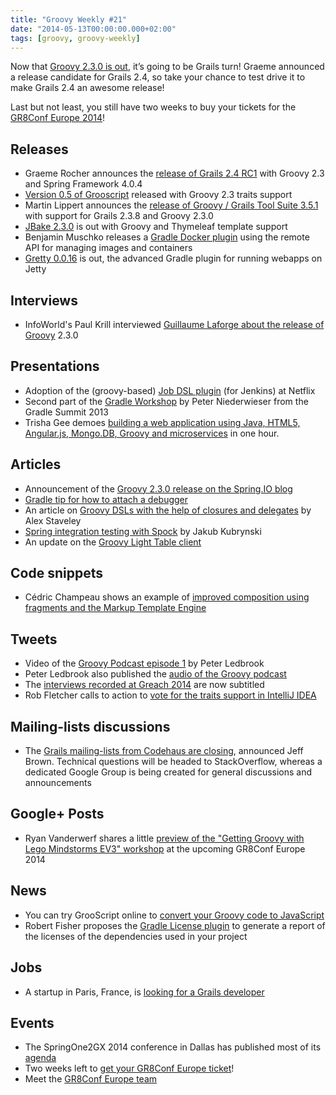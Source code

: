 ```yaml
---
title: "Groovy Weekly #21"
date: "2014-05-13T00:00:00.000+02:00"
tags: [groovy, groovy-weekly]
---
```


Now that [Groovy 2.3.0 is out](http://glaforge.appspot.com/article/groovy-2-3-0-is-out), it’s going to be Grails turn! Graeme announced a release candidate for Grails 2.4, so take your chance to test drive it to make Grails 2.4 an awesome release!

Last but not least, you still have two weeks to buy your tickets for the [GR8Conf Europe 2014](http://gr8conf.eu/#/)!

## Releases

*   Graeme Rocher announces the [release of Grails 2.4 RC1](https://twitter.com/grailsframework/status/464401639030657025) with Groovy 2.3 and Spring Framework 4.0.4
*   [Version 0.5 of Grooscript](https://twitter.com/grooscript/status/463817185991729152) released with Groovy 2.3 traits support
*   Martin Lippert announces the [release of Groovy / Grails Tool Suite 3.5.1](https://spring.io/blog/2014/05/06/spring-tool-suite-and-groovy-grails-tool-suite-3-5-1-released) with support for Grails 2.3.8 and Groovy 2.3.0
*   [JBake 2.3.0](https://twitter.com/javabake/status/465518849748922368) is out with Groovy and Thymeleaf template support
*   Benjamin Muschko releases a [Gradle Docker plugin](https://github.com/bmuschko/gradle-docker-plugin) using the remote API for managing images and containers
*   [Gretty 0.0.16](https://twitter.com/AndreyHihlovski/status/465957295076442112) is out, the advanced Gradle plugin for running webapps on Jetty

## Interviews

*   InfoWorld's Paul Krill interviewed [Guillaume Laforge about the release of Groovy](http://www.infoworld.com/t/java-programming/one-now-two-later-groovy-updates-add-java-8-support-242229) 2.3.0

## Presentations

*   Adoption of the (groovy-based) [Job DSL plugin](https://www.youtube.com/watch?v=FeSKrBvT72c) (for Jenkins) at Netflix
*   Second part of the [Gradle Workshop](http://www.gradleware.com/news/blog/video-tutorial-part-2-gradle-workshop-peter-niederwieser) by Peter Niederwieser from the Gradle Summit 2013
*   Trisha Gee demoes [building a web application using Java, HTML5, Angular.js, Mongo.DB, Groovy and microservices](http://www.infoq.com/presentations/demo-java-javascript-mongodb) in one hour.

## Articles

*   Announcement of the [Groovy 2.3.0 release on the Spring.IO blog](https://spring.io/blog/2014/05/07/groovy-2-3-released)
*   [Gradle tip for how to attach a debugger](http://blogs.steeplesoft.com/posts/2013/09/10/gradle-tip-attaching-a-debugger/)
*   An article on [Groovy DSLs with the help of closures and delegates](http://java.dzone.com/articles/groovy-closures-owner-delegate) by Alex Staveley
*   [Spring integration testing with Spock](http://www.kubrynski.com/2014/01/spring-integration-testing-with-spock.html) by Jakub Kubrynski
*   An update on the [Groovy Light Table client](http://codewader.blogspot.no/2014/05/a-groovy-light-table-client-step-3.html)

## Code snippets

*   Cédric Champeau shows an example of [improved composition using fragments and the Markup Template Engine](https://gist.github.com/melix/240e961b6cce70d37592)

## Tweets

*   Video of the [Groovy Podcast episode 1](https://twitter.com/pledbrook/status/464403159524601856) by Peter Ledbrook
*   Peter Ledbrook also published the [audio of the Groovy podcast](https://twitter.com/pledbrook/status/464413601009508353)
*   The [interviews recorded at Greach 2014](https://twitter.com/autentia/status/463928823168253953) are now subtitled
*   Rob Fletcher calls to action to [vote for the traits support in IntelliJ IDEA](https://twitter.com/rfletcherew/status/466176067557130242)

## Mailing-lists discussions

*   The [Grails mailing-lists from Codehaus are closing](http://grails.1312388.n4.nabble.com/Deprecating-The-Grails-Mailing-Lists-td4656735.html), announced Jeff Brown. Technical questions will be headed to StackOverflow, whereas a dedicated Google Group is being created for general discussions and announcements

## Google+ Posts

*   Ryan Vanderwerf shares a little [preview of the "Getting Groovy with Lego Mindstorms EV3" workshop](https://plus.google.com/b/101432359761228268146/118206038047009918474/posts/aGHTV1MNLBG?cfem=1) at the upcoming GR8Conf Europe 2014
    
## News

*   You can try GrooScript online to [convert your Groovy code to JavaScript](https://twitter.com/grooscript/status/465188785589092352)
*   Robert Fisher proposes the [Gradle License plugin](https://github.com/RobertFischer/Gradle-License-Report/blob/master/README.md) to generate a report of the licenses of the dependencies used in your project

## Jobs

*   A startup in Paris, France, is [looking for a Grails developer](https://remixjobs.com/emploi/Developpement/Start-up-Developpeur-Java-Grails-passionne-H-F/24451)
    
## Events

*   The SpringOne2GX 2014 conference in Dallas has published most of its [agenda](https://2014.event.springone2gx.com/schedule/2014-09-09)
*   Two weeks left to [get your GR8Conf Europe ticket](https://twitter.com/gr8conf/status/466104656427745280)!
*   Meet the [GR8Conf Europe team](http://gr8conf.eu/#/about)